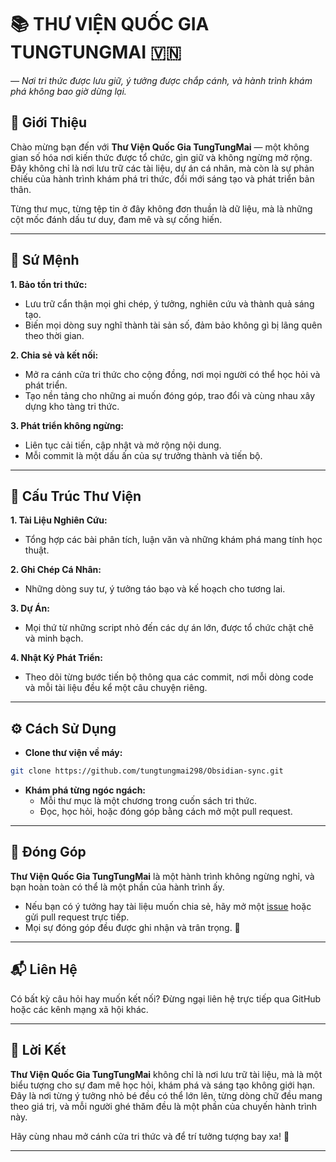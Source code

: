 
# 📚 **THƯ VIỆN QUỐC GIA TUNGTUNGMAI** 🇻🇳  
*— Nơi tri thức được lưu giữ, ý tưởng được chắp cánh, và hành trình khám phá không bao giờ dừng lại.*  

## 🌟 **Giới Thiệu**  

Chào mừng bạn đến với **Thư Viện Quốc Gia TungTungMai** — một không gian số hóa nơi kiến thức được tổ chức, gìn giữ và không ngừng mở rộng. Đây không chỉ là nơi lưu trữ các tài liệu, dự án cá nhân, mà còn là sự phản chiếu của hành trình khám phá tri thức, đổi mới sáng tạo và phát triển bản thân.  

Từng thư mục, từng tệp tin ở đây không đơn thuần là dữ liệu, mà là những cột mốc đánh dấu tư duy, đam mê và sự cống hiến.  

---

## 📌 **Sứ Mệnh**  

**1. Bảo tồn tri thức:**  
   - Lưu trữ cẩn thận mọi ghi chép, ý tưởng, nghiên cứu và thành quả sáng tạo.  
   - Biến mọi dòng suy nghĩ thành tài sản số, đảm bảo không gì bị lãng quên theo thời gian.  

**2. Chia sẻ và kết nối:**  
   - Mở ra cánh cửa tri thức cho cộng đồng, nơi mọi người có thể học hỏi và phát triển.  
   - Tạo nền tảng cho những ai muốn đóng góp, trao đổi và cùng nhau xây dựng kho tàng tri thức.  

**3. Phát triển không ngừng:**  
   - Liên tục cải tiến, cập nhật và mở rộng nội dung.  
   - Mỗi commit là một dấu ấn của sự trưởng thành và tiến bộ.  

---

## 📂 **Cấu Trúc Thư Viện**  

**1. Tài Liệu Nghiên Cứu:**  
   - Tổng hợp các bài phân tích, luận văn và những khám phá mang tính học thuật.  

**2. Ghi Chép Cá Nhân:**  
   - Những dòng suy tư, ý tưởng táo bạo và kế hoạch cho tương lai.  

**3. Dự Án:**  
   - Mọi thứ từ những script nhỏ đến các dự án lớn, được tổ chức chặt chẽ và minh bạch.  

**4. Nhật Ký Phát Triển:**  
   - Theo dõi từng bước tiến bộ thông qua các commit, nơi mỗi dòng code và mỗi tài liệu đều kể một câu chuyện riêng.  

---

## ⚙️ **Cách Sử Dụng**  

- **Clone thư viện về máy:**  
```bash
git clone https://github.com/tungtungmai298/Obsidian-sync.git
```  
- **Khám phá từng ngóc ngách:**  
   - Mỗi thư mục là một chương trong cuốn sách tri thức.  
   - Đọc, học hỏi, hoặc đóng góp bằng cách mở một pull request.  

---

## 🤝 **Đóng Góp**  

**Thư Viện Quốc Gia TungTungMai** là một hành trình không ngừng nghỉ, và bạn hoàn toàn có thể là một phần của hành trình ấy.  
- Nếu bạn có ý tưởng hay tài liệu muốn chia sẻ, hãy mở một [issue](https://github.com/tungtungmai298/Obsidian-sync/issues) hoặc gửi pull request trực tiếp.  
- Mọi sự đóng góp đều được ghi nhận và trân trọng. 🌱  

---

## 📬 **Liên Hệ**  

Có bất kỳ câu hỏi hay muốn kết nối? Đừng ngại liên hệ trực tiếp qua GitHub hoặc các kênh mạng xã hội khác.  

---

## 🚀 **Lời Kết**  

**Thư Viện Quốc Gia TungTungMai** không chỉ là nơi lưu trữ tài liệu, mà là một biểu tượng cho sự đam mê học hỏi, khám phá và sáng tạo không giới hạn.  
Đây là nơi từng ý tưởng nhỏ bé đều có thể lớn lên, từng dòng chữ đều mang theo giá trị, và mỗi người ghé thăm đều là một phần của chuyến hành trình này.  

Hãy cùng nhau mở cánh cửa tri thức và để trí tưởng tượng bay xa! 🌌  

---
